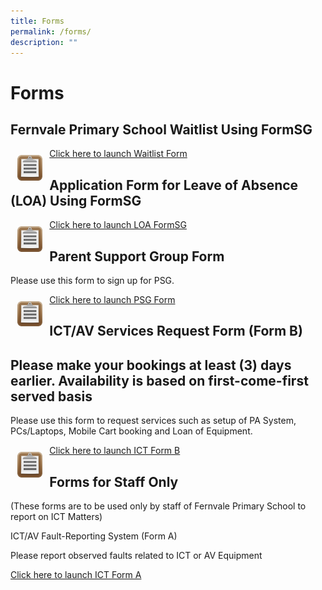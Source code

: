 ```yaml
---
title: Forms
permalink: /forms/
description: ""
---
```

# Forms

## Fernvale Primary School Waitlist Using FormSG

 <img src="/images/Forms-Icon.png" style="width:8%; float:left;padding:11px"> <a href="https://go.gov.sg/fvps-waitlist" target="_blank">Click here to launch Waitlist Form</a>


## Application Form for Leave of Absence (LOA) Using FormSG

 <img src="/images/Forms-Icon.png" style="width:8%; float:left;padding:11px"> <a href="https://go.gov.sg/fvps-loa" target="_blank">Click here to launch LOA FormSG</a>

## Parent Support Group Form

Please use this form to sign up for PSG.  

<img src="/images/Forms-Icon.png" style="width:8%; float:left;padding:11px"> <a href="https://go.gov.sg/fvps-psg-signup" target="_blank">Click here to launch PSG Form</a>
  

## ICT/AV Services Request Form (Form B) 
## Please make your bookings at least (3) days earlier. Availability is based on first-come-first served basis 

Please use this form to request services such as setup of PA System, PCs/Laptops, Mobile Cart booking and Loan of Equipment. 

  

  <img src="/images/Forms-Icon.png" style="width:8%; float:left;padding:11px"> <a href="http://forms.cwp.gov.sg/fernvalepri/FormVOATA" target="_blank">Click here to launch ICT Form B</a>

## Forms for Staff Only


(These forms are to be used only by staff of Fernvale Primary School to report on ICT Matters)


ICT/AV Fault-Reporting System&nbsp;(Form A)


Please report observed faults related to ICT or AV Equipment

[Click here to launch ICT Form A](https://forms.cwp.gov.sg/fernvalepri/FormKQOJ8)
